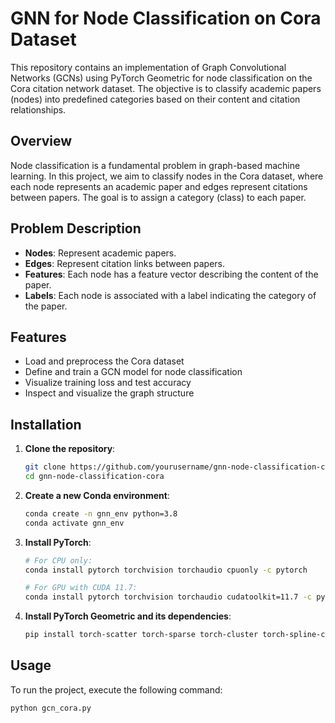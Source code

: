 # GNN for Node Classification on Cora Dataset

This repository contains an implementation of Graph Convolutional Networks (GCNs) using PyTorch Geometric for node classification on the Cora citation network dataset. The objective is to classify academic papers (nodes) into predefined categories based on their content and citation relationships.

## Overview

Node classification is a fundamental problem in graph-based machine learning. In this project, we aim to classify nodes in the Cora dataset, where each node represents an academic paper and edges represent citations between papers. The goal is to assign a category (class) to each paper.

## Problem Description

- **Nodes**: Represent academic papers.
- **Edges**: Represent citation links between papers.
- **Features**: Each node has a feature vector describing the content of the paper.
- **Labels**: Each node is associated with a label indicating the category of the paper.

## Features

- Load and preprocess the Cora dataset
- Define and train a GCN model for node classification
- Visualize training loss and test accuracy
- Inspect and visualize the graph structure

## Installation

1. **Clone the repository**:
    ```bash
    git clone https://github.com/yourusername/gnn-node-classification-cora.git
    cd gnn-node-classification-cora
    ```

2. **Create a new Conda environment**:
    ```bash
    conda create -n gnn_env python=3.8
    conda activate gnn_env
    ```

3. **Install PyTorch**:
    ```bash
    # For CPU only:
    conda install pytorch torchvision torchaudio cpuonly -c pytorch
    
    # For GPU with CUDA 11.7:
    conda install pytorch torchvision torchaudio cudatoolkit=11.7 -c pytorch -c nvidia
    ```

4. **Install PyTorch Geometric and its dependencies**:
    ```bash
    pip install torch-scatter torch-sparse torch-cluster torch-spline-conv torch-geometric
    ```

## Usage

To run the project, execute the following command:

```bash
python gcn_cora.py
